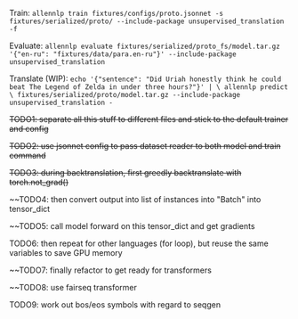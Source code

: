 
Train:
`allennlp train fixtures/configs/proto.jsonnet -s fixtures/serialized/proto/ --include-package unsupervised_translation -f`

Evaluate:
`allennlp evaluate fixtures/serialized/proto_fs/model.tar.gz '{"en-ru": "fixtures/data/para.en-ru"}' --include-package unsupervised_translation`

Translate (WIP):
`echo '{"sentence": "Did Uriah honestly think he could beat The Legend of Zelda in under three hours?"}' | \
allennlp predict \
    fixtures/serialized/proto/model.tar.gz --include-package unsupervised_translation - `



~~TODO1: separate all this stuff to different files and stick to the default trainer and config~~

~~TODO2: use jsonnet config to pass dataset reader to both model and train command~~

~~TODO3: during backtranslation, first greedly backtranslate with torch.not_grad()~~

~~TODO4: then convert output into list of instances into "Batch" into tensor_dict

~~TODO5: call model forward on this tensor_dict and get gradients

TODO6: then repeat for other languages (for loop), but reuse the same variables to save GPU
memory

~~TODO7: finally refactor to get ready for transformers

~~TODO8: use fairseq transformer

TODO9: work out bos/eos symbols with regard to seqgen